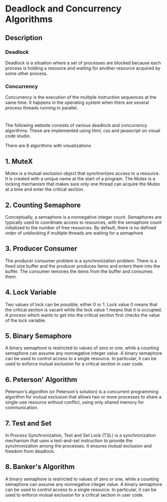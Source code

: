 # Deadlock and Concurrency Algorithms

## Description

### Deadlock 
Deadlock is a situation where a set of processes are blocked because each process is
holding a resource and waiting for another resource acquired by some other process.

### Concurrency 
Concurrency is the execution of the multiple instruction sequences at the same time.
It happens in the operating system when there are several process threads running
in parallel.

#
The following website consists of various deadlock and concurrency algorithms. These
are implemented using html, css and javascript on visual code studio.

There are 8 algorithms with visualizations

## 1. MuteX
Mutex is a mutual exclusion object that synchronizes access to a resource.
It is created with a unique name at the start of a program. The Mutex is a locking mechanism that makes sure
only one thread can acquire the Mutex at a time and enter the critical section.

## 2. Counting Semaphore
Conceptually, a semaphore is a nonnegative integer count. Semaphores are typically used to coordinate access to
resources, with the semaphore count initialized to the number of free resources.
By default, there is no defined order of unblocking if multiple threads are waiting for a semaphore

## 3. Producer Consumer
The producer consumer problem is a synchronization problem.
There is a fixed size buffer and the producer produces items and enters them into the buffer.
The consumer removes the items from the buffer and consumes them.

## 4. Lock Variable
Two values of lock can be possible, either 0 or 1.
Lock value 0 means that the critical section is vacant while the lock value 1 means that it is occupied.
A process which wants to get into the critical section first checks the value of the lock variable.

## 5. Binary Semaphore
A binary semaphore is restricted to values of zero or one, while a counting semaphore can assume any nonnegative
integer value.
A binary semaphore can be used to control access to a single resource.
In particular, it can be used to enforce mutual exclusion for a critical section in user code.

## 6. Peterson' Algorithm
Peterson's algorithm (or Peterson's solution) is a concurrent programming algorithm for mutual exclusion that allows
two or more processes to share a single-use resource without conflict, using only shared memory for communication.

## 7. Test and Set
In Process Synchronization, Test and Set Lock (TSL) is a synchronization mechanism that uses a test-and-set instruction
to provide the synchronization among the processes.
It ensures mutual exclusion and freedom from deadlock.

## 8. Banker's Algorithm
A binary semaphore is restricted to values of zero or one, while a counting semaphore can assume any nonnegative
integer value.
A binary semaphore can be used to control access to a single resource.
In particular, it can be used to enforce mutual exclusion for a critical section in user code.
